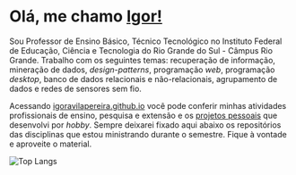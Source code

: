 # Olá, me chamo [Igor!](https://igoravilapereira.github.io/)

Sou Professor de Ensino Básico, Técnico Tecnológico no Instituto Federal de Educação, Ciência e Tecnologia do Rio Grande do Sul - Câmpus Rio Grande. 
Trabalho com os seguintes temas: recuperação de informação, mineração de dados, *design-patterns*, programação *web*, programação *desktop*, banco de dados relacionais e não-relacionais, agrupamento de dados e redes de sensores sem fio. 

Acessando [igoravilapereira.github.io](http://igoravilapereira.github.io) você pode conferir minhas atividades profissionais de ensino, pesquisa e extensão e os [projetos pessoais](https://igoravilapereira.github.io/projetos_pessoais.html) que desenvolvi por *hobby*.
Sempre deixarei fixado aqui abaixo os repositórios das disciplinas que estou ministrando durante o semestre. Fique à vontade e aproveite o material.

![Top Langs](https://github-readme-stats.vercel.app/api/top-langs/?username=IgorAvilaPereira&hide=HTML,CSS,Vue,Roff,Shell)

